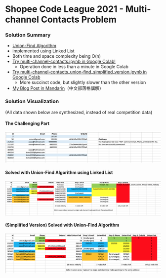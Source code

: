 # Shopee Code League 2021 - Multi-channel Contacts Problem
### Solution Summary
- [Union-Find Algorithm](https://algs4.cs.princeton.edu/15uf/)
- implemented using Linked List
- Both time and space complexity being O(n)
- [Try multi-channel-contacts.ipynb in Google Colab!](https://colab.research.google.com/github/KuanHaoHuang/shopee-code-league-2021-multi-channel-contacts-problem/blob/master/multi-channel-contacts.ipynb)
  - Operation done in less than a minute in Google Colab
- [Try multi-channel-contacts_union-find_simplified_version.ipynb in Google Colab](https://colab.research.google.com/github/KuanHaoHuang/shopee-code-league-2021-multi-channel-contacts-problem/blob/master/multi-channel-contacts_union-find_simplified_version.ipynb)
  - More succinct code, but slightly slower than the other version
- [My Blog Post in Mandarin](https://haosquare.com/shopee-code-league-2021-data-analytics/)（中文部落格講解）

### Solution Visualization
(All data shown below are synthesized, instead of real competition data)
#### The Challenging Part
![challenge visualization](doc/challenge_visualization.png)
#### Solved with Union-Find Algorithm using Linked List
![solution visualization](doc/solution_visualization.png)

#### (Simplified Version) Solved with Union-Find Algorithm
![solution_union-find visualization](doc/solution_union-find_visualization.png)
